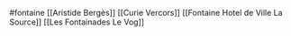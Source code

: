 #fontaine
[[Aristide Bergès]]
[[Curie Vercors]]
[[Fontaine Hotel de Ville La Source]]
[[Les Fontainades Le Vog]]